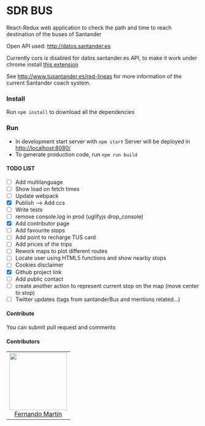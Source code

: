 # SDR BUS

React-Redux web application to check the path and time to reach destination of the buses of Santander

Open API used: http://datos.santander.es

Currently cors is disabled for datos.santander.es API, to make it work under chrome install [this extension](https://chrome.google.com/webstore/detail/allow-control-allow-origi/nlfbmbojpeacfghkpbjhddihlkkiljbi)

See http://www.tusantander.es/red-lineas for more information of the current Santander coach system.


### Install
Run ```npm install``` to download all the dependencies 
 
### Run
* In development start server with ```npm start``` Server will be deployed in [http://localhost:8080/](http://localhost:8080/) 
* To generate production code, run  ```npm run build```

#### TODO LIST
- [ ] Add multilanguage 
- [ ] Show load on fetch times
- [ ] Update webpack
- [X] Publish --> Add ccs
- [ ] Write tests
- [ ] remove console.log in prod (uglifyjs drop_console)
- [X] Add contributor page
- [ ] Add favourite stops
- [ ] Add point to recharge TUS card
- [ ] Add prices of the trips
- [ ] Rework maps to plot different routes  
- [ ] Locate user using HTML5 functions and show nearby stops
- [ ] Cookies disclaimer 
- [X] Github project link
- [ ] Add public contact 
- [ ] create another action to represent current stop on the map (move center to stop)
- [ ] Twitter updates (tags from santanderBus and mentions related...)

#### Contribute

You can submit pull request and comments


#### Contributors


<table>
  <tbody>
    <tr>
      <td align="center">
        <img width="150" height="150"
        src="https://avatars1.githubusercontent.com/u/4624133?s=460&v=4">
        </br>
        <a href="https://github.com/Salec">Fernando Martín</a>
      </td>
    </tr>
  <tbody>
</table>